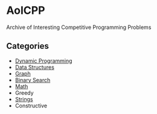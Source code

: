 # AoICPP
Archive of Interesting Competitive Programming Problems

## Categories

- [Dynamic Programming](https://github.com/CodeISM/AoICPP/blob/master/Dynamic%20Programming.md)
- [Data Structures](https://github.com/CodeISM/AoICPP/blob/master/Data%20Structures.md)
- [Graph](https://github.com/CodeISM/AoICPP/blob/master/Graph.md)
- [Binary Search](https://github.com/CodeISM/AoICPP/blob/master/Binary%20Search.md)
- [Math](https://github.com/CodeISM/AoICPP/blob/master/math.md)
- Greedy
- [Strings](https://github.com/CodeISM/AoICPP/blob/master/Strings.md)
- Constructive


